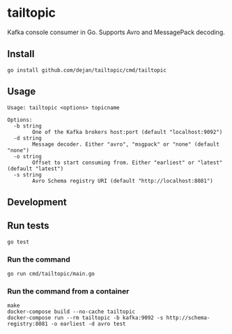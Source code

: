 # tailtopic

Kafka console consumer in Go. Supports Avro and MessagePack decoding.

## Install

    go install github.com/dejan/tailtopic/cmd/tailtopic

## Usage

    Usage: tailtopic <options> topicname

    Options:
      -b string
            One of the Kafka brokers host:port (default "localhost:9092")
      -d string
            Message decoder. Either "avro", "msgpack" or "none" (default "none")
      -o string
            Offset to start consuming from. Either "earliest" or "latest" (default "latest")
      -s string
            Avro Schema registry URI (default "http://localhost:8081")


## Development

## Run tests

    go test

### Run the command

    go run cmd/tailtopic/main.go

### Run the command from a container

    make
    docker-compose build --no-cache tailtopic
    docker-compose run --rm tailtopic -b kafka:9092 -s http://schema-registry:8081 -o earliest -d avro test
